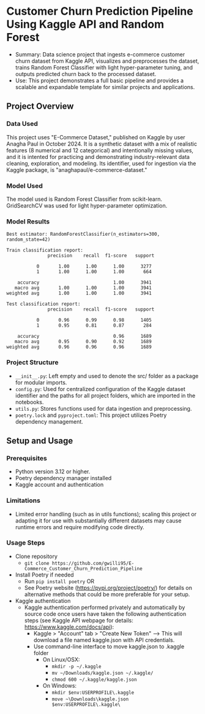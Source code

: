 # Customer Churn Prediction Pipeline Using Kaggle API and Random Forest
 - Summary: Data science project that ingests e-commerce customer churn dataset from Kaggle API, visualizes and preprocesses the dataset, trains Random Forest Classifier with light hyper-parameter tuning, and outputs predicted churn back to the processed dataset.
- Use: This project demonstrates a full basic pipeline and provides a scalable and expandable template for similar projects and applications.

## Project Overview
### Data Used
This project uses "E-Commerce Dataset," published on Kaggle by user Anagha Paul in October 2024. It is a synthetic dataset with a mix of realistic features (8 numerical and 12 categorical) and intentionally missing values, and it is intented for practicing and demonstrating industry-relevant data cleaning, exploration, and modeling. Its identifier, used for ingestion via the Kaggle package, is "anaghapaul/e-commerce-dataset."

### Model Used
The model used is Random Forest Classifier from scikit-learn. GridSearchCV was used for light hyper-parameter optimization.

### Model Results
```
Best estimator: RandomForestClassifier(n_estimators=300, random_state=42)

Train classification report:
               precision    recall  f1-score   support

           0       1.00      1.00      1.00      3277
           1       1.00      1.00      1.00       664

    accuracy                           1.00      3941
   macro avg       1.00      1.00      1.00      3941
weighted avg       1.00      1.00      1.00      3941

Test classification report:
               precision    recall  f1-score   support

           0       0.96      0.99      0.98      1405
           1       0.95      0.81      0.87       284

    accuracy                           0.96      1689
   macro avg       0.95      0.90      0.92      1689
weighted avg       0.96      0.96      0.96      1689
```

### Project Structure
 - `__init__.py`: Left empty and used to denote the src/ folder as a package for modular imports.
 - `config.py`: Used for centralized configuration of the Kaggle dataset identifier and the paths for all project folders, which are imported in the notebooks.
 - `utils.py`: Stores functions used for data ingestion and preprocessing.
 - `poetry.lock` and `pyproject.toml`: This project utilizes Poetry dependency management.

## Setup and Usage
### Prerequisites
 - Python version 3.12 or higher.
 - Poetry dependency manager installed
 - Kaggle account and authentication

### Limitations
 - Limited error handling (such as in utils functions); scaling this project or adapting it for use with substantially different datasets may cause runtime errors and require modifying code directly.

### Usage Steps
  - Clone repository
    - `git clone https://github.com/gwilli95/E-Commerce_Customer_Churn_Prediction_Pipeline`
  - Install Poetry if needed
    - Run `pip install poetry` OR
    - See Poetry website (https://pypi.org/project/poetry/) for details on alternative methods that could be more preferable for your setup.
 - Kaggle authentication
    - Kaggle authentication performed privately and automatically by source code once users have taken the following authentication steps (see Kaggle API webpage for details: https://www.kaggle.com/docs/api):
        - Kaggle > "Account" tab > "Create New Token" --> This will download a file named kaggle.json with API credentials.
        - Use command-line interface to move kaggle.json to .kaggle folder
            - On Linux/OSX:
              - `mkdir -p ~/.kaggle`
              - `mv ~/Downloads/kaggle.json ~/.kaggle/`
              - `chmod 600 ~/.kaggle/kaggle.json`
            - On Windows:
              - `mkdir $env:USERPROFILE\.kaggle`
              - `move ~\Downloads\kaggle.json $env:USERPROFILE\.kaggle\`
